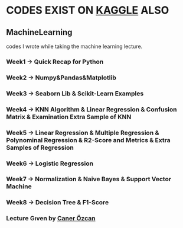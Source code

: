 # CODES EXIST ON [KAGGLE](https://www.kaggle.com/muharremaslan) ALSO 

## MachineLearning 
codes I wrote while taking the machine learning lecture.

### Week1 -> Quick Recap for Python
### Week2 -> Numpy&Pandas&Matplotlib
### Week3 -> Seaborn Lib & Scikit-Learn Examples
### Week4 -> KNN Algorithm & Linear Regression & Confusion Matrix & Examination Extra Sample of KNN
### Week5 -> Linear Regression & Multiple Regression & Polynominal Regression & R2-Score and Metrics & Extra Samples of Regression
### Week6 -> Logistic Regression 
### Week7 -> Normalization & Naive Bayes & Support Vector Machine
### Week8 -> Decision Tree & F1-Score
### Lecture Gıven by [Caner Özcan](https://www.linkedin.com/in/caner-%C3%B6zcan-0a4a04114/?originalSubdomain=tr)
